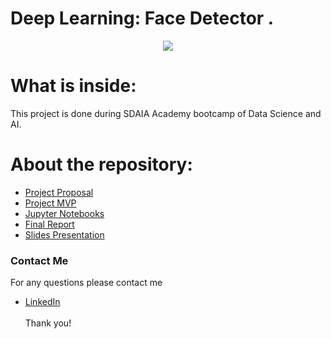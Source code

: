 # Deep Learning: Face Detector .
<p align="center" width="100%">
<img src="https://mxface.ai/Assets/images/Face_Detection/Face-Detection.png" />
</p>

# What is inside:
This project is done during SDAIA Academy bootcamp of Data Science and AI.

# About the repository:
- [Project Proposal](https://github.com/Alsultan14/Face-Detector/blob/main/Proposal)
- [Project MVP](https://github.com/Alsultan14/Face-Detector/blob/main/MVP)
- [Jupyter Notebooks](https://github.com/halaalanzi/Face-Detector-Deep-Learning-Project/tree/main/Jupyter%20Notebooks)
- [Final Report](https://github.com/Alsultan14/Face-Detector/blob/main/Overview)
- [Slides Presentation](https://github.com/Alsultan14/Face-Detector/blob/main/Facial%20DL.pptx)

### Contact Me
For any questions please contact me <br/>
- [LinkedIn](https://www.linkedin.com/in/hussain-sultan)
<br/><br/>
Thank you!

